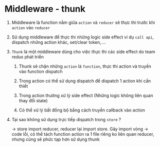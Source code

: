 # Middleware - thunk

1. Middleware là function nằm giữa `action` và `reducer` sẽ thực thi trước khi `action` vào `reducer`

2. Sử dụng middleware để thực thi những logic side effect ví dụ `call api`, dispatch những action khác, set/clear token,....

3. `Thunk` là một middleware dùng cho việc thực thi các side effect do team redux phát triển

    1. Thunk sẽ chặn những `action` là `function`, thực thi action và truyền vào function dispatch

    2. Trong action có thể sử dụng dispatch để dispatch 1 action khi cần thiết

    3. Trong action thường xử lý side effect (Những logic không liên quan thay đổi state)

    4. Có thể xử lý bất đồng bộ bằng cách truyền callback vào action


4. Tại sao không sử dụng trực tiếp dispatch trong `store` ?

    -> store import reducer, reducer lại import store. Gây import vòng -> code lỗi, có thể tách function action ra 1 file riêng ko liên quan reducer, nhưng cũng sẽ phức tạp hơn sử dụng thunk